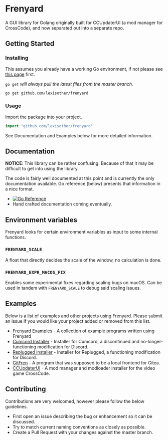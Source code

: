 # Frenyard

A GUI library for Golang originally built for CCUpdaterUI (a mod manager for CrossCode), and now separated out into a separate repo.

## Getting Started

### Installing

This assumes you already have a working Go environment, if not please see
[this page](https://golang.org/doc/install) first.

`go get` _will always pull the latest files from the master branch._

```sh
go get github.com/lexisother/frenyard
```

### Usage

Import the package into your project.

```go
import "github.com/lexisother/frenyard"
```

See Documentation and Examples below for more detailed information.

## Documentation

**NOTICE**: This library can be rather confusing.
Because of that it may be difficult to get into using the library.

The code is fairly well documented at this point and is currently
the only documentation available. Go reference (below) presents that information in a nice format.

- [![Go Reference](https://pkg.go.dev/badge/github.com/lexisother/frenyard.svg)](https://pkg.go.dev/github.com/lexisother/frenyard)
- Hand crafted documentation coming eventually.

## Environment variables

Frenyard looks for certain environment variables as input to some internal functions.

### `FRENYARD_SCALE`

A float that directly decides the scale of the window, no calculation is done.

### `FRENYARD_EXPR_MACOS_FIX`

Enables some experimental fixes regarding scaling bugs on macOS. Can be used in tandem with `FRENYARD_SCALE` to debug
said scaling issues.

## Examples

Below is a list of examples and other projects using Frenyard. Please submit
an issue if you would like your project added or removed from this list.

- [Frenyard Examples](https://github.com/lexisother/frenyard/tree/master/examples) - A collection of example programs written using Frenyard
- [Cumcord Installer](https://github.com/Cumcord/Impregnate) - Installer for Cumcord, a discontinued and no-longer-functioning modification for Discord.
- [Replugged Installer](https://github.com/replugged-org/installer) - Installer for Replugged, a functioning modification for Discord.
- [GitFren](https://github.com/lexisother/GitFren) - A program that was supposed to be a local frontend for Gitea.
- [CCUpdaterUI](https://github.com/dmitmel/CCUpdaterUI) - A mod manager and modloader installer for the video game CrossCode.

## Contributing

Contributions are very welcomed, however please follow the below guidelines.

- First open an issue describing the bug or enhancement so it can be
  discussed.
- Try to match current naming conventions as closely as possible.
- Create a Pull Request with your changes against the master branch.

